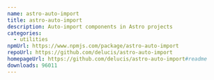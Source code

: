```yaml
---
name: astro-auto-import
title: astro-auto-import
description: Auto-import components in Astro projects
categories:
  - utilities
npmUrl: https://www.npmjs.com/package/astro-auto-import
repoUrl: https://github.com/delucis/astro-auto-import
homepageUrl: https://github.com/delucis/astro-auto-import#readme
downloads: 96011
---
```

